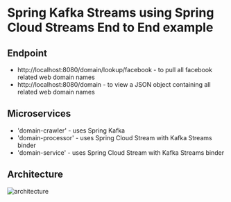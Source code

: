 # Spring Kafka Streams using Spring Cloud Streams End to End example

## Endpoint
- http://localhost:8080/domain/lookup/facebook - to pull all facebook related web domain names
- http://localhost:8080/domain - to view a JSON object containing all related web domain names

## Microservices
- 'domain-crawler' - uses Spring Kafka
- 'domain-processor' - uses Spring Cloud Stream with Kafka Streams binder
- 'domain-service' - uses Spring Cloud Stream with Kafka Streams binder

## Architecture
![architecture](architecture.png)